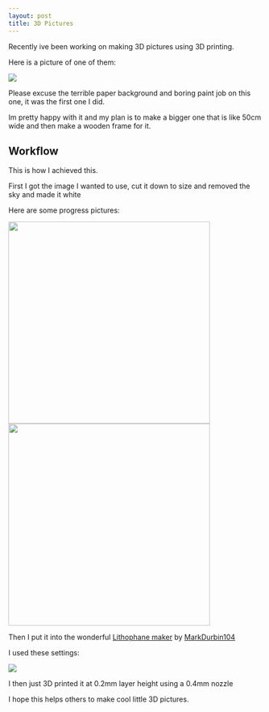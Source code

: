 ```yaml
---
layout: post
title: 3D Pictures
---
```


Recently ive been working on making 3D pictures using 3D printing.

Here is a picture of one of them:

<img src="https://i.imgur.com/4TX3j1M.jpg">

Please excuse the terrible paper background and boring paint job on this one, it was the first one I did.

Im pretty happy with it and my plan is to make a bigger one that is like 50cm wide and then make a wooden frame for it.

## Workflow

This is how I achieved this.

First I got the image I wanted to use, cut it down to size and removed the sky and made it white

Here are some progress pictures:

<img src="https://i.imgur.com/cr84qJu.jpg" width="400">
<img src="https://i.imgur.com/KigQgyy.png" width="400">

Then I put it into the wonderful [Lithophane maker](http://3dp.rocks/lithophane/) by [MarkDurbin104](https://github.com/MarkDurbin104)

I used these settings:

<img src="https://i.imgur.com/Vf5Um0q.png">

I then just 3D printed it at 0.2mm layer height using a 0.4mm nozzle

I hope this helps others to make cool little 3D pictures.
